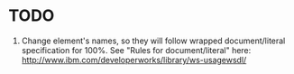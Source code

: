 TODO
====

1. Change element's names, so they will follow wrapped document/literal specification for 100%. See "Rules for document/literal" here: http://www.ibm.com/developerworks/library/ws-usagewsdl/
